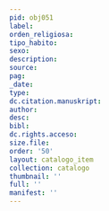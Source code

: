 ```yaml
---
pid: obj051
label:
orden_religiosa:
tipo_habito:
sexo:
description:
source:
pag:
_date:
type:
dc.citation.manuskript:
author:
desc:
bibl:
dc.rights.acceso:
size.file:
order: '50'
layout: catalogo_item
collection: catalogo
thumbnail: ''
full: ''
manifest: ''
---
```

